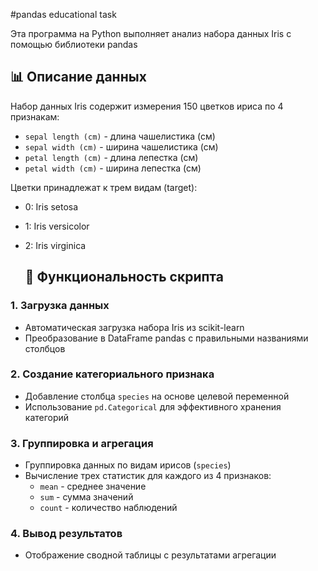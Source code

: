 #pandas educational task

Эта программа на Python выполняет анализ набора данных Iris с помощью библиотеки pandas

## 📊 Описание данных

Набор данных Iris содержит измерения 150 цветков ириса по 4 признакам:
- `sepal length (cm)` - длина чашелистика (см)
- `sepal width (cm)` - ширина чашелистика (см) 
- `petal length (cm)` - длина лепестка (см)
- `petal width (cm)` - ширина лепестка (см)

Цветки принадлежат к трем видам (target):
- 0: Iris setosa
- 1: Iris versicolor  
- 2: Iris virginica

  ## 🚀 Функциональность скрипта

### 1. Загрузка данных
- Автоматическая загрузка набора Iris из scikit-learn
- Преобразование в DataFrame pandas с правильными названиями столбцов

### 2. Создание категориального признака
- Добавление столбца `species` на основе целевой переменной
- Использование `pd.Categorical` для эффективного хранения категорий

### 3. Группировка и агрегация
- Группировка данных по видам ирисов (`species`)
- Вычисление трех статистик для каждого из 4 признаков:
  - `mean` - среднее значение
  - `sum` - сумма значений
  - `count` - количество наблюдений

### 4. Вывод результатов
- Отображение сводной таблицы с результатами агрегации
